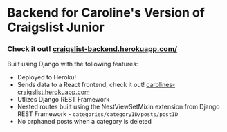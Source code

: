 # Backend for Caroline's Version of Craigslist Junior 
### Check it out! [craigslist-backend.herokuapp.com/](https://craigslist-backend.herokuapp.com/)

Built using Django with the following features:
 - Deployed to Heroku!
 - Sends data to a React frontend, check it out! [carolines-craigslist.herokuapp.com](https://carolines-craigslist.herokuapp.com/)
 - Utlizes Django REST Framework
 - Nested routes built using the NestViewSetMixin extension from Django REST Framework - `categories/categoryID/posts/postID` 
 - No orphaned posts when a category is deleted
